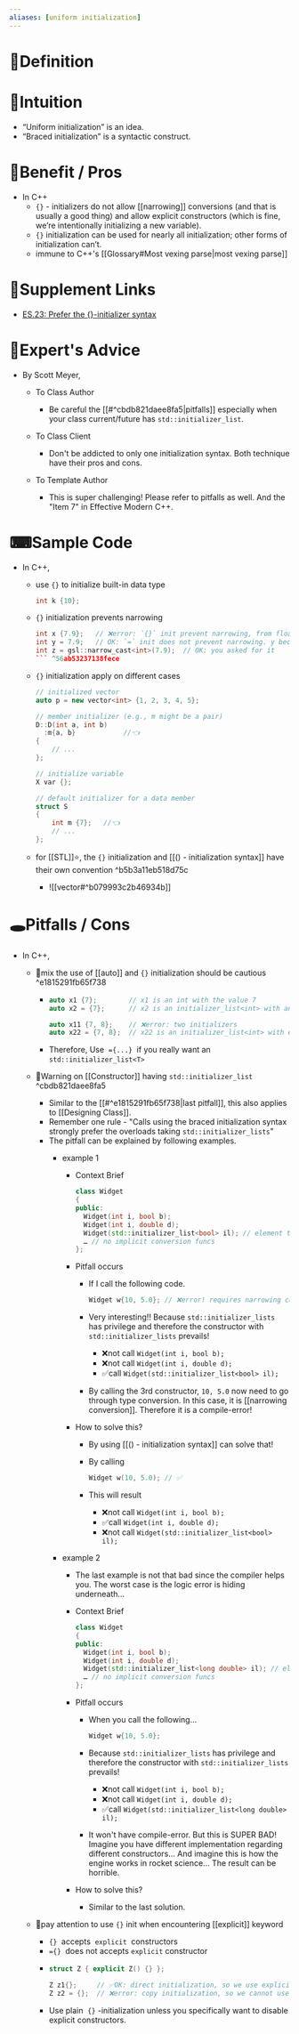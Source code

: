 ```yaml
---
aliases: [uniform initialization]
---
```


# 📝Definition

# 🧠Intuition
- “Uniform initialization” is an idea.
- “Braced initialization” is a syntactic construct.

# 🚀Benefit / Pros
- In C++
    - `{}` - initializers do not allow [[narrowing]] conversions (and that is usually a good thing) and allow explicit constructors (which is fine, we’re intentionally initializing a new variable).
    - `{}` initialization can be used for nearly all initialization; other forms of initialization can’t.
    - immune to C++'s [[Glossary#Most vexing parse|most vexing parse]]
    
# 🔗Supplement Links
- [ES.23: Prefer the {}-initializer syntax](https://isocpp.github.io/CppCoreGuidelines/CppCoreGuidelines#es23-prefer-the--initializer-syntax)

# 🥼Expert's Advice
- By Scott Meyer,
    - To Class Author
        - Be careful the [[#^cbdb821daee8fa5|pitfalls]] especially when your class current/future has `std::initializer_list`.
        
    - To Class Client
        - Don't be addicted to only one initialization syntax. Both technique have their pros and cons.
        
    - To Template Author
        - This is super challenging! Please refer to pitfalls as well. And the "Item 7" in Effective Modern C++.
        
# ⌨Sample Code
- In C++,
    - use `{}` to initialize built-in data type
      
      ``` c++
      int k {10};
      ```
    - `{}` initialization prevents narrowing
      ``` c++
      int x {7.9};   // ❌error: `{}` init prevent narrowing, from floating point to integral
      int y = 7.9;   // OK: `=` init does not prevent narrowing. y becomes 7. Hope for a compiler warning
      int z = gsl::narrow_cast<int>(7.9);  // OK: you asked for it
      ``` ^56ab53237138fece
    - `{}` initialization apply on different cases
      
      ``` c++
      // initialized vector
      auto p = new vector<int> {1, 2, 3, 4, 5};
      
      // member initializer (e.g., m might be a pair)
      D::D(int a, int b)
        :m{a, b}			//👈
      {   
          // ...
      };
      
      // initialize variable
      X var {};
      
      // default initializer for a data member
      struct S
      {
          int m {7};   //👈
          // ...
      };
      ```
    - for [[STL]]⭐, the `{}` initialization and [[() - initialization syntax]] have their own convention ^b5b3a11eb518d75c
        - ![[vector#^b079993c2b46934b]]
        
# 🕳Pitfalls / Cons
- In C++,
    - 📌mix the use of [[auto]] and `{}` initialization should be cautious ^e1815291fb65f738
        - ``` c++
          auto x1 {7};        // x1 is an int with the value 7
          auto x2 = {7};      // x2 is an initializer_list<int> with an element 7
          
          auto x11 {7, 8};    // ❌error: two initializers
          auto x22 = {7, 8};  // x22 is an initializer_list<int> with elements 7 and 8
          ```
        - Therefore, Use  `={...}`  if you really want an  `std::initializer_list<T>`
        
    - 📌Warning on [[Constructor]] having `std::initializer_list` ^cbdb821daee8fa5
        - Similar to the [[#^e1815291fb65f738|last pitfall]], this also applies to [[Designing Class]].
        - Remember one rule - "Calls using the braced initialization syntax strongly prefer the overloads taking `std::initializer_lists`"
        - The pitfall can be explained by following examples.
            - example 1
                - Context Brief
                  ``` c++
                  class Widget
                  {
                  public:
                    Widget(int i, bool b);
                    Widget(int i, double d);
                    Widget(std::initializer_list<bool> il); // element type is bool 👈pay attention here
                    … // no implicit conversion funcs
                  };
                  ```
                - Pitfall occurs
                    - If I call the following code.
                      
                      ``` c++
                      Widget w{10, 5.0}; // ❌error! requires narrowing conversions
                      ```
                    - Very interesting!! Because `std::initializer_lists` has privilege and therefore the constructor with `std::initializer_lists` prevails!
                        - ❌not call `Widget(int i, bool b);`
                        - ❌not call `Widget(int i, double d);`
                        - ✅call `Widget(std::initializer_list<bool> il);`
                        
                    - By calling the 3rd constructor, `10, 5.0` now need to go through type conversion. In this case, it is [[narrowing conversion]]. Therefore it is a compile-error!
                    
                - How to solve this?
                    - By using [[() - initialization syntax]] can solve that!
                    - By calling
                      
                      ``` c++
                      Widget w(10, 5.0); // ✅
                      ```
                    - This will result
                        - ❌not call `Widget(int i, bool b);`
                        - ✅call `Widget(int i, double d);`
                        - ❌not call `Widget(std::initializer_list<bool> il);`
                        
            - example 2
                - The last example is not that bad since the compiler helps you. The worst case is the logic error is hiding underneath...
                - Context Brief
                  
                  ``` c++
                  class Widget
                  {
                  public:
                    Widget(int i, bool b);
                    Widget(int i, double d);
                    Widget(std::initializer_list<long double> il); // element type is double 👈pay attention here
                    … // no implicit conversion funcs
                  };
                  ```
                - Pitfall occurs
                    - When you call the following...
                      
                      ``` c++
                      Widget w{10, 5.0};
                      ```
                    - Because `std::initializer_lists` has privilege and therefore the constructor with `std::initializer_lists` prevails!
                        - ❌not call `Widget(int i, bool b);`
                        - ❌not call `Widget(int i, double d);`
                        - ✅call `Widget(std::initializer_list<long double> il);`
                        
                    - It won't have compile-error. But this is SUPER BAD! Imagine you have different implementation regarding different constructors... And imagine this is how the engine works in rocket science... The result can be horrible.
                    
                - How to solve this?
                    - Similar to the last solution.
                    
    - 📌pay attention to use `{}` init when encountering [[explicit]] keyword
        - `{}`  accepts  `explicit`  constructors
        - `={}`  does not accepts `explicit` constructor
        - ``` c++
          struct Z { explicit Z() {} };
          
          Z z1{};     // ✅OK: direct initialization, so we use explicit constructor
          Z z2 = {};  // ❌error: copy initialization, so we cannot use the explicit constructor
          ```
        - Use plain  `{}` -initialization unless you specifically want to disable explicit constructors.
        